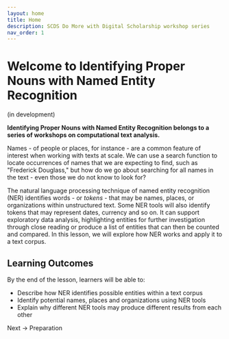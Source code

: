 ```yaml
---
layout: home
title: Home
description: SCDS Do More with Digital Scholarship workshop series
nav_order: 1
---
```


# Welcome to Identifying Proper Nouns with Named Entity Recognition
(in development)

**Identifying Proper Nouns with Named Entity Recognition belongs to a series of workshops on computational text analysis.**

Names - of people or places, for instance - are a common feature of interest when working with texts at scale. We can use a search function to locate occurrences of names that we are expecting to find, such as "Frederick Douglass," but how do we go about searching for all names in the text - even those we do not know to look for?   

The natural language processing technique of named entity recognition (NER) identifies words - or *tokens* - that may be names, places, or organizations within unstructured text. Some NER tools will also identify tokens that may represent dates, currency and so on. It can support exploratory data analysis, highlighting entities for further investigation through close reading or produce a list of entities that can then be counted and compared. In this lesson, we will explore how NER works and apply it to a text corpus.

## Learning Outcomes

By the end of the lesson, learners will be able to:
* Describe how NER identifies possible entities within a text corpus
* Identify potential names, places and organizations using NER tools
* Explain why different NER tools may produce different results from each other

Next -> Preparation




